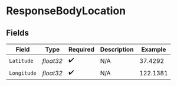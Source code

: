 # ResponseBodyLocation


## Fields

| Field              | Type               | Required           | Description        | Example            |
| ------------------ | ------------------ | ------------------ | ------------------ | ------------------ |
| `Latitude`         | *float32*          | :heavy_check_mark: | N/A                | 37.4292            |
| `Longitude`        | *float32*          | :heavy_check_mark: | N/A                | 122.1381           |